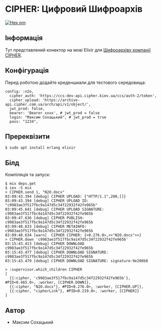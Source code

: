 CIPHER: Цифровий Шифроархів
===========================

[![Hex pm](http://img.shields.io/hexpm/v/cipherarch.svg?style=flat&x=1)](https://hex.pm/packages/cipherarch)

Інформація
----------

Тут представлений конектор на мові Elixir для <a href="https://cipher.com.ua/en/products/cipher-arch">Шифроархіву компанії CIPHER</a>.

Конфігурація
------------

Перед роботою додайте креденшиали для тестового середовища:

```
config: :n2o,
  cipher_auth: 'https://ccs-dev-api.cipher.kiev.ua/ccs/auth-2/token',
  cipher_upload: 'https://archive-api.cipher.com.ua/arch/api/v1/object/',
  jwt_prod: false,
  bearer: 'Bearer xxxx', # jwt_prod = false
  login: "Максим Сохацький", # jwt_prod = true
  pass: "1234",
```

Пререквізити
------------

```
$ sudo apt install erlang elixir
```

Білд
----

Компіляція та запуск:

```
$ mix deps.get
$ iex -S mix
> CIPHER.send 1, "N2O.docx"
03:09:43.394 [debug] CIPHER UPLOAD: {"HTTP/1.1",200,[]}
03:09:43.394 [debug] CIPHER UPLOAD ID: "c9983ae3f517fbc9a147d5c34f22932f42fe965b"
03:09:45.641 [debug] CIPHER UPLOAD SIGNATURE: c9983ae3f517fbc9a147d5c34f22932f42fe965b
03:09:47.636 [debug] CIPHER PUBLISH: c9983ae3f517fbc9a147d5c34f22932f42fe965b
03:09:48.633 [debug] CIPHER METAINFO: c9983ae3f517fbc9a147d5c34f22932f42fe965b
03:09:48.634 [warn]  CIPHER CIPHER: {<0.276.0>,<<"N2O.docx">>}
> CIPHER.down 'c9983ae3f517fbc9a147d5c34f22932f42fe965b'
03:15:43.413 [debug] CIPHER DOWNLOAD c9983ae3f517fbc9a147d5c34f22932f42fe965b
03:15:43.477 [debug] CIPHER DOWNLOAD SIGNATURE: c9983ae3f517fbc9a147d5c34f22932f42fe965b
03:15:43.479 [debug] CIPHER DOWNLOAD SIGNATURE: signature-9e208b8
```

```
> :supervisor.which_children CIPHER
[
  {{:cipher, 'c9983ae3f517fbc9a147d5c34f22932f42fe965b'}, #PID<0.465.0>, :worker, [CIPHER.DOWN]},
  {{:cipher, "N2O.docx"}, #PID<0.276.0>, :worker, [CIPHER.UP]},
  {{:cipher, "cipherLink"}, #PID<0.219.0>, :worker, [CIPHER]}
]
```

Автор
-----

* Максим Сохацький
